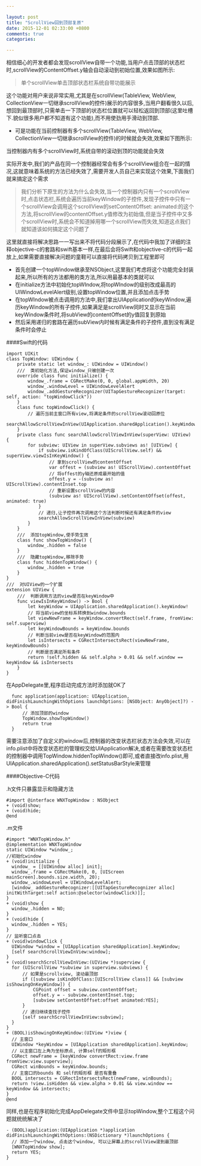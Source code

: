 ```yaml
---

layout: post
title: "ScrollView回到顶部复原"
date: 2015-12-01 02:33:00 +0800
comments: true
categories: 

---
```



相信细心的开发者都会发现scrollView自带一个功能,当用户点击顶部的状态栏时,scrollView的ContentOffset.y轴会自动滚动到初始位置,效果如图所示:


> 单个scrollView单击顶部状态栏系统自带功能展示

这个功能对用户来说非常实用,尤其是在scrollView(TableView, WebView, CollectionView一切继承scrollView的控件)展示的内容很多,当用户翻看很久以后,想回到最顶部时,只需单击一下顶部的状态栏位置就可以轻松返回到顶部(这里吐槽下.貌似很多用户都不知道有这个功能),而不用使劲用手滑动到顶部.


* 可是功能在当前控制器有多个scrollView(TableView, WebView, CollectionView一切继承scrollView的控件)的时候就会失效,效果如下图所示:


当控制器内有多个scrollView时,系统自带的滚动到顶的功能就会失效

实际开发中,我们的产品在同一个控制器经常会有多个scrollView组合在一起的情况,这就意味着系统的方法已经失效了,需要开发人员自己来实现这个效果,下面我们就来搞定这个需求

> 我们分析下原生的方法为什么会失效,当一个控制器内只有一个scrollView时,点击状态栏,系统会遍历当前keyWindow的子控件,发现子控件中只有一个scrollView会调用这个scrollView的setContentOffset: animated:的这个方法,将scrollView的contentOffset.y值修改为初始值,但是当子控件中又多个scrollView时,系统会不知道掉用哪一个scrollView而失效,知道这点我们就知道该如何搞定这个问题了

这里就直接将解决思路一一写出来不将代码分段展示了,在代码中我加了详细的注释objective-c的套路和swift基本一样,在最后会将Swift和objective-c的代码一起放上,如果需要直接解决问题的童鞋可以直接将代码拷贝到工程里即可

* 首先创建一个topWindow继承至NSObject,这里我们考虑将这个功能完全封装起来,所以所有的方法都用的类方法,所以用最基本的类就可以
* 在initialize方法中初始化topWIndow,将topWIndow的级别改成最高的UIWindowLevelAlert级别,设置topWindow位置,并且添加点击手势
* 在topWIndow被点击调用的方法中,我们拿出UIApplication的keyWindow,遍历keyWindow的所有子控件,如果满足是scrollView同时又显示在当前keyWindow条件时,将subView的contentOffset的y值回复到原始
* 然后采用递归的套路在遍历subView内时候有满足条件的子控件,直到没有满足条件时会停止

####Swift的代码
	
	import UIKit
	class TopWindow: UIWindow {
	    private static let window_: UIWindow = UIWindow()
	    ///  类初始化方法,保证window_只被创建一次
	    override class func initialize() {
	        window_.frame = CGRectMake(0, 0, global.appWidth, 20)
	        window_.windowLevel = UIWindowLevelAlert
	        window_.addGestureRecognizer(UITapGestureRecognizer(target: self, action: "topWindowClick"))
	    }
	    class func topWindowClick() {
	        // 遍历当前主窗口所有view,将满足条件的scrollView滚动回原位
	        searchAllowScrollViewInView(UIApplication.sharedApplication().keyWindow!)
	    }
	    private class func searchAllowScrollViewInView(superView: UIView) {
	        for subview: UIView in superView.subviews as! [UIView] {
	            if subview.isKindOfClass(UIScrollView.self) && superView.viewIsInKeyWindow() {
	                // 拿到scrollView的contentOffset
	                var offest = (subview as! UIScrollView).contentOffset
	                // 将offest的y轴还原成最开始的值
	                offest.y = -(subview as! UIScrollView).contentInset.top
	                // 重新设置scrollView的内容
	                (subview as! UIScrollView).setContentOffset(offest, animated: true)
	            }
	            // 递归,让子控件再次调用这个方法判断时候还有满足条件的view
	            searchAllowScrollViewInView(subview)
	        }
	    }
	    ///  添加topWindow,使手势生效
	    class func showTopWindow() {
	        window_.hidden = false
	    }
	    ///  隐藏topWindow,移除手势
	    class func hiddenTopWindow() {
	        window_.hidden = true
	    }
	}
	///  对UIView的一个扩展
	extension UIView {
	    ///  判断调用方法的view是否在keyWindow中
	    func viewIsInKeyWindow() -> Bool {
	        let keyWindow = UIApplication.sharedApplication().keyWindow!
	        // 将当前view的坐标系转换到window.bounds
	        let viewNewFrame = keyWindow.convertRect(self.frame, fromView: self.superview)
	        let keyWindowBounds = keyWindow.bounds
	        // 判断当前view是否在keyWindow的范围内
	        let isIntersects = CGRectIntersectsRect(viewNewFrame, keyWindowBounds)
	        // 判断是否满足所有条件
	        return !self.hidden && self.alpha > 0.01 && self.window == keyWindow && isIntersects
	    }   
	}
	
在AppDelegate里,程序启动完成方法时添加就OK了

	  func application(application: UIApplication, didFinishLaunchingWithOptions launchOptions: [NSObject: AnyObject]?) -> Bool {
	      // 添加顶部的window
	      TopWindow.showTopWindow()
	      return true
	  }
需要注意添加了自定义的window后,控制器的改变状态栏状态方法会失效,可以在info.plist中将改变状态栏的管理权交给UIApplication解决,或者在需要改变状态栏的控制器中调用TopWindow.hiddenTopWindow()即可,或者直接改info.plist,用UIApplication.sharedApplication().setStatusBarStyle来管理


####Objective-C代码

.h文件只暴露显示和隐藏方法
	
	#import @interface WNXTopWindow : NSObject
	+ (void)show;
	+ (void)hide;
	@end
	
	
.m文件
	
	#import "WNXTopWindow.h"
	@implementation WNXTopWindow
	static UIWindow *window_;
	//初始化window
	+ (void)initialize {
	  window_ = [[UIWindow alloc] init];
	  window_.frame = CGRectMake(0, 0, [UIScreen mainScreen].bounds.size.width, 20);
	  window_.windowLevel = UIWindowLevelAlert;
	  [window_ addGestureRecognizer:[[UITapGestureRecognizer alloc] initWithTarget:self action:@selector(windowClick)]];
	}  
	+ (void)show {
	  window_.hidden = NO;
	}
	+ (void)hide {
	  window_.hidden = YES;
	}
	// 监听窗口点击
	+ (void)windowClick {
	  UIWindow *window = [UIApplication sharedApplication].keyWindow;
	  [self searchScrollViewInView:window];
	}
	+ (void)searchScrollViewInView:(UIView *)superview {
	  for (UIScrollView *subview in superview.subviews) {
	      // 如果是scrollview, 滚动最顶部
	      if ([subview isKindOfClass:[UIScrollView class]] && [subview isShowingOnKeyWindow]) {
	          CGPoint offset = subview.contentOffset;
	          offset.y = - subview.contentInset.top;
	          [subview setContentOffset:offset animated:YES];
	      }
	      // 递归继续查找子控件
	      [self searchScrollViewInView:subview];
	  }
	}
	+ (BOOL)isShowingOnKeyWindow:(UIView *)view {
	  // 主窗口
	  UIWindow *keyWindow = [UIApplication sharedApplication].keyWindow;
	  // 以主窗口左上角为坐标原点, 计算self的矩形框
	  CGRect newFrame = [keyWindow convertRect:view.frame fromView:view.superview];
	  CGRect winBounds = keyWindow.bounds;
	  // 主窗口的bounds 和 self的矩形框 是否有重叠
	  BOOL intersects = CGRectIntersectsRect(newFrame, winBounds);
	  return !view.isHidden && view.alpha > 0.01 && view.window == keyWindow && intersects;
	}
	@end
	
	
同样,也是在程序初始化完成AppDelegate文件中显示topWindow,整个工程这个问题就统统解决了

	- (BOOL)application:(UIApplication *)application didFinishLaunchingWithOptions:(NSDictionary *)launchOptions {
	  // 添加一个window, 点击这个window, 可以让屏幕上的scrollView滚到最顶部
	  [WNXTopWindow show];
	  return YES;
	}
